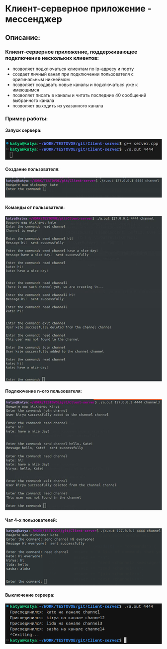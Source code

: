 # Клиент-серверное приложение - мессенджер
## Описание: 
### Клиент-серверное приложение, поддерживающее подключение нескольких клиентов:
* позволяет подключаться клиентам по ip-адресу и порту
* создает личный канал при подключении пользователя с оригинальным никнеймом
* позволяет создавать новые каналы и подключаться уже к имеющимся
* позволяет писать в каналы и читать последние 40 сообщений выбранного канала
* позволяет выходить из указанного канала
### Пример работы:
#### Запуск сервера:
![img](img/1.png)
#### Создание пользователя:
![img](img/2.png)
#### Команды от пользователя:
![img](img/3.png)
#### Подлкючение n-ого пользователя:
![img](img/4.png)
#### Чат 4-х пользователей:
![img](img/5.png)
#### Выключение сервера:
![img](img/6.png)
